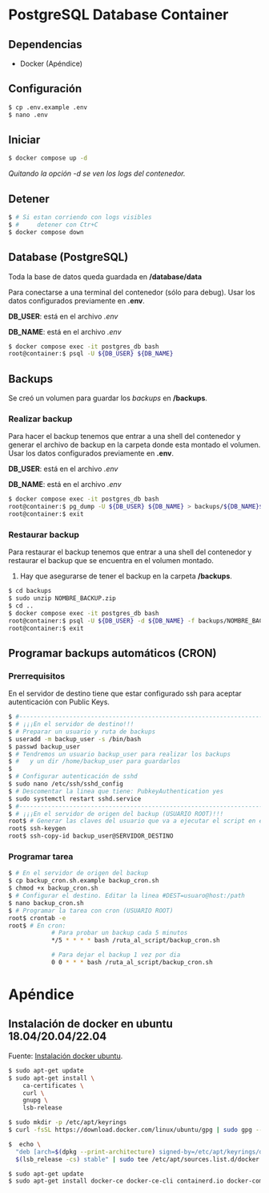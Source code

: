 # PostgreSQL Database Container

## Dependencias

- Docker (Apéndice)

## Configuración

```bash
$ cp .env.example .env
$ nano .env
```

## Iniciar

```bash
$ docker compose up -d
```

_Quitando la opción *-d* se ven los logs del contenedor._

## Detener

```bash
$ # Si estan corriendo con logs visibles
$ #     detener con Ctr+C
$ docker compose down
```

## Database (PostgreSQL)

Toda la base de datos queda guardada en **/database/data**

Para conectarse a una terminal del contenedor (sólo para debug).
Usar los datos configurados previamente en **.env**.

**DB_USER**: está en el archivo _.env_

**DB_NAME**: está en el archivo _.env_

```bash
$ docker compose exec -it postgres_db bash
root@container:$ psql -U ${DB_USER} ${DB_NAME}
```

## Backups

Se creó un volumen para guardar los _backups_ en **/backups**.

### Realizar backup

Para hacer el backup tenemos que entrar a una shell del contenedor y generar el archivo de backup en la carpeta donde esta montado el volumen.
Usar los datos configurados previamente en **.env**.

**DB_USER**: está en el archivo _.env_

**DB_NAME**: está en el archivo _.env_

```bash
$ docker compose exec -it postgres_db bash
root@container:$ pg_dump -U ${DB_USER} ${DB_NAME} > backups/${DB_NAME}$(date "+%Y%m%d-%H_%M").sql
root@container:$ exit
```

### Restaurar backup

Para restaurar el backup tenemos que entrar a una shell del contenedor y restaurar el backup que se encuentra en el volumen montado.

1. Hay que asegurarse de tener el backup en la carpeta **/backups**.

```bash
$ cd backups
$ sudo unzip NOMBRE_BACKUP.zip
$ cd ..
$ docker compose exec -it postgres_db bash
root@container:$ psql -U ${DB_USER} -d ${DB_NAME} -f backups/NOMBRE_BACKUP.sql
root@container:$ exit
```

## Programar backups automáticos (CRON)

### Prerrequisitos

En el servidor de destino tiene que estar configurado ssh para aceptar autenticación con Public Keys.

```bash
$ #------------------------------------------------------------------------------
$ # ¡¡¡En el servidor de destino!!!
$ # Preparar un usuario y ruta de backups
$ useradd -m backup_user -s /bin/bash
$ passwd backup_user
$ # Tendremos un usuario backup_user para realizar los backups
$ #   y un dir /home/backup_user para guardarlos
$
$ # Configurar autenticación de sshd
$ sudo nano /etc/ssh/sshd_config
$ # Descomentar la linea que tiene: PubkeyAuthentication yes
$ sudo systemctl restart sshd.service
$ #------------------------------------------------------------------------------
$ # ¡¡¡En el servidor de origen del backup (USUARIO ROOT)!!!
root$ # Generar las claves del usuario que va a ejecutar el script en este equipo
root$ ssh-keygen
root$ ssh-copy-id backup_user@SERVIDOR_DESTINO
```

### Programar tarea

```bash
$ # En el servidor de origen del backup
$ cp backup_cron.sh.example backup_cron.sh
$ chmod +x backup_cron.sh
$ # Configurar el destino. Editar la linea #DEST=usuaro@host:/path
$ nano backup_cron.sh
$ # Programar la tarea con cron (USUARIO ROOT)
root$ crontab -e
root$ # En cron:
			# Para probar un backup cada 5 minutos
			*/5 * * * * bash /ruta_al_script/backup_cron.sh

			# Para dejar el backup 1 vez por dia
			0 0 * * * bash /ruta_al_script/backup_cron.sh
```

# Apéndice

## Instalación de docker en ubuntu 18.04/20.04/22.04

Fuente: [Instalación docker ubuntu](https://docs.docker.com/engine/install/ubuntu).

```bash
$ sudo apt-get update
$ sudo apt-get install \
    ca-certificates \
    curl \
    gnupg \
    lsb-release

$ sudo mkdir -p /etc/apt/keyrings
$ curl -fsSL https://download.docker.com/linux/ubuntu/gpg | sudo gpg --dearmor -o /etc/apt/keyrings/docker.gpg

$  echo \
  "deb [arch=$(dpkg --print-architecture) signed-by=/etc/apt/keyrings/docker.gpg] https://download.docker.com/linux/ubuntu \
  $(lsb_release -cs) stable" | sudo tee /etc/apt/sources.list.d/docker.list > /dev/null

$ sudo apt-get update
$ sudo apt-get install docker-ce docker-ce-cli containerd.io docker-compose-plugin
```
